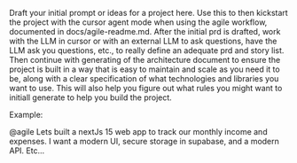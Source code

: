Draft your initial prompt or ideas for a project here. Use this to then kickstart the project with the cursor agent mode when using the agile workflow, documented in docs/agile-readme.md. After the initial prd is drafted, work with the LLM in cursor or with an external LLM to ask questions, have the LLM ask you questions, etc., to really define an adequate prd and story list. Then continue with generating of the architecture document to ensure the project is built in a way that is easy to maintain and scale as you need it to be, along with a clear specification of what technologies and libraries you want to use. This will also help you figure out what rules you might want to initiall generate to help you build the project.

Example:

@agile <or rely on the rules with the workflow to be in place if not using notepads> Lets built a nextJs 15 web app to track our monthly income and expenses. I want a modern UI, secure storage in supabase, and a modern API. Etc...
